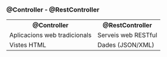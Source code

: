 ### @Controller - @RestController

<table>
  <tr>
    <th>@Controller</th>
    <th>@RestController</th>
  </tr>
  <tr>
    <td>Aplicacions web tradicionals</td>
    <td>Serveis web RESTful</td>
  </tr>
  <tr>
    <td>Vistes HTML</td>
    <td>Dades (JSON/XML)</td>
  </tr>
</table>
